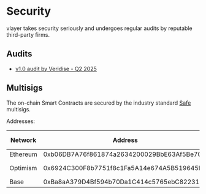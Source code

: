 # Security

vlayer takes security seriously and undergoes regular audits by reputable third-party firms.

## Audits

- [v1.0 audit by Veridise - Q2 2025](/static/audits/audit-2025-q2-veridise.pdf)

## Multisigs

The on-chain Smart Contracts are secured by the industry standard [Safe](https://safe.global/wallet) multisigs.

Addresses:

| Network   | Address                                    | Explorer Link                                                                                              |
|-----------|--------------------------------------------|------------------------------------------------------------------------------------------------------------|
| Ethereum  | 0xb06DB7A76f861874a2634200029BbE63Af5Be7CC | [Etherscan](https://etherscan.io/address/0xb06DB7A76f861874a2634200029BbE63Af5Be7CC)                       |
| Optimism  | 0x6924C300F8b7751f8c1Fa5A14e674A5B519645E1 | [Optimistic Etherscan](https://optimistic.etherscan.io/address/0x6924C300F8b7751f8c1Fa5A14e674A5B519645E1) |
| Base      | 0xBa8aA379D4Bf594b70Da1C414c5765ebC8223174 | [Basescan](https://basescan.org/address/0xBa8aA379D4Bf594b70Da1C414c5765ebC8223174)                        |
